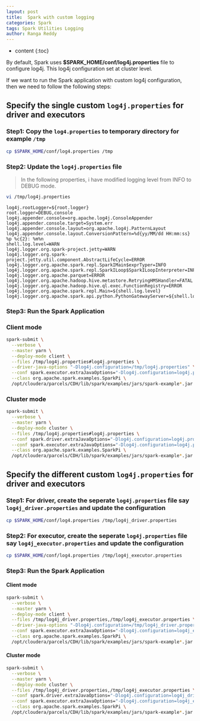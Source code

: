 ```yaml
---
layout: post
title:  Spark with custom logging
categories: Spark
tags: Spark Utilities Logging
author: Ranga Reddy
---
```


* content
{:toc}

By default, Spark uses **$SPARK_HOME/conf/log4j.properties** file to configure log4j. This log4j configuration set at cluster level.

If we want to run the Spark application with custom log4j configuration, then we need to follow the following steps:

## Specify the single custom `log4j.properties` for driver and executors

### Step1: Copy the `log4.properties` to temporary directory for example `/tmp`

```sh
cp $SPARK_HOME/conf/log4.properties /tmp
```

### Step2: Update the `log4j.properties` file

> In the following properties, i have modified logging level from INFO to DEBUG mode.

```sh
vi /tmp/log4j.properties
```

```properties
log4j.rootLogger=${root.logger}
root.logger=DEBUG,console
log4j.appender.console=org.apache.log4j.ConsoleAppender
log4j.appender.console.target=System.err
log4j.appender.console.layout=org.apache.log4j.PatternLayout
log4j.appender.console.layout.ConversionPattern=%d{yy/MM/dd HH:mm:ss} %p %c{2}: %m%n
shell.log.level=WARN
log4j.logger.org.spark-project.jetty=WARN
log4j.logger.org.spark-project.jetty.util.component.AbstractLifeCycle=ERROR
log4j.logger.org.apache.spark.repl.SparkIMain$exprTyper=INFO
log4j.logger.org.apache.spark.repl.SparkILoop$SparkILoopInterpreter=INFO
log4j.logger.org.apache.parquet=ERROR
log4j.logger.org.apache.hadoop.hive.metastore.RetryingHMSHandler=FATAL
log4j.logger.org.apache.hadoop.hive.ql.exec.FunctionRegistry=ERROR
log4j.logger.org.apache.spark.repl.Main=${shell.log.level}
log4j.logger.org.apache.spark.api.python.PythonGatewayServer=${shell.log.level}
```

### Step3: Run the Spark Application

### Client mode

```sh
spark-submit \
  --verbose \
  --master yarn \
  --deploy-mode client \
  --files /tmp/log4j.properties#log4j.properties \
  --driver-java-options "-Dlog4j.configuration=/tmp/log4j.properties" \
  --conf spark.executor.extraJavaOptions="-Dlog4j.configuration=log4j.properties" \
  --class org.apache.spark.examples.SparkPi \
  /opt/cloudera/parcels/CDH/lib/spark/examples/jars/spark-example*.jar 10
```

### Cluster mode

```sh
spark-submit \
  --verbose \
  --master yarn \
  --deploy-mode cluster \
  --files /tmp/log4j.properties#log4j.properties \
  --conf spark.driver.extraJavaOptions="-Dlog4j.configuration=log4j.properties" \
  --conf spark.executor.extraJavaOptions="-Dlog4j.configuration=log4j.properties" \
  --class org.apache.spark.examples.SparkPi \
  /opt/cloudera/parcels/CDH/lib/spark/examples/jars/spark-example*.jar 10
```

## Specify the different custom `log4j.properties` for driver and executors

### Step1: For driver, create the seperate `log4j.properties` file say `log4j_driver.properties` and update the configuration

```sh
cp $SPARK_HOME/conf/log4.properties /tmp/log4j_driver.properties
```

### Step2: For executor, create the seperate `log4j.properties` file say `log4j_executor.properties` and update the configuration

```sh
cp $SPARK_HOME/conf/log4.properties /tmp/log4j_executor.properties
```

### Step3: Run the Spark Application

#### Client mode

```sh
spark-submit \
  --verbose \
  --master yarn \
  --deploy-mode client \
  --files /tmp/log4j_driver.properties,/tmp/log4j_executor.properties \
  --driver-java-options "-Dlog4j.configuration=/tmp/log4j_driver.properties" \
  --conf spark.executor.extraJavaOptions="-Dlog4j.configuration=log4j_executor.properties" \
  --class org.apache.spark.examples.SparkPi \
  /opt/cloudera/parcels/CDH/lib/spark/examples/jars/spark-example*.jar 10
```

#### Cluster mode

```sh
spark-submit \
  --verbose \
  --master yarn \
  --deploy-mode cluster \
  --files /tmp/log4j_driver.properties,/tmp/log4j_executor.properties \
  --conf spark.driver.extraJavaOptions="-Dlog4j.configuration=log4j_driver.properties" \
  --conf spark.executor.extraJavaOptions="-Dlog4j.configuration=log4j_executor.properties" \
  --class org.apache.spark.examples.SparkPi \
  /opt/cloudera/parcels/CDH/lib/spark/examples/jars/spark-example*.jar 10
```
